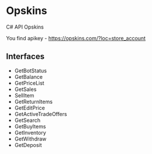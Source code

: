# Opskins
C# API Opskins




You find apikey - https://opskins.com/?loc=store_account

<h2>Interfaces</h2>

<ul>
  <li> GetBotStatus </li>
  <li> GetBalance</li>
  <li> GetPriceList</li>
  <li> GetSales</li>
  <li> SellItem</li>
  <li> GetReturnItems</li>
  <li> GetEditPrice</li>
  <li> GetActiveTradeOffers</li>
  <li> GetSearch</li>
  <li> GetBuyItems</li>
  <li> GetInventory</li>
  <li> GetWithdraw</li>
  <li> GetDeposit</li>
</ul>  
